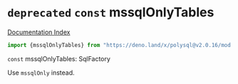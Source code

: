 # `deprecated` `const` mssqlOnlyTables

[Documentation Index](../README.md)

```ts
import {mssqlOnlyTables} from "https://deno.land/x/polysql@v2.0.16/mod.ts"
```

`const` mssqlOnlyTables: SqlFactory

Use `mssqlOnly` instead.

